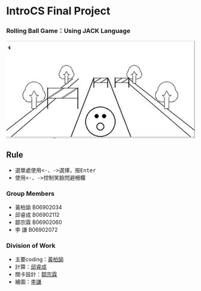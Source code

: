 # IntroCS Final Project

### Rolling Ball Game：Using JACK Language

![Game Snapshot](https://github.com/alechuang98/ComputerIntroduction/blob/master/GameSnapshot.png)

## Rule
* 選單處使用<kbd><-</kbd>、<kbd>-></kbd>選擇，按<kbd>Enter</kbd>
* 使用<kbd><-</kbd>、<kbd>-></kbd>控制笑臉閃避柵欄

### Group Members
* 黃柏諭 B06902034
* 邱睿成 B06902112
* 鄒宗霖 B06902060
* 李    謙 B06902072

### Division of Work
* 主要coding：[黃柏諭](https://github.com/alechuang98)
* 計算：[邱睿成](https://github.com/DennisChiu0211)
* 關卡設計：[鄒宗霖](https://github.com/jacky12123)
* 繪圖：[李謙](https://github.com/HigasaOR)




